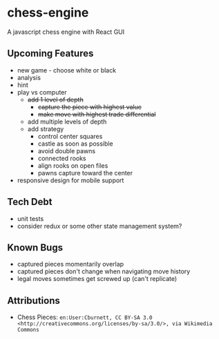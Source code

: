 # chess-engine

A javascript chess engine with React GUI

## Upcoming Features

- new game - choose white or black
- analysis
- hint
- play vs computer
  - ~~add 1 level of depth~~
    - ~~capture the piece with highest value~~
    - ~~make move with highest trade differential~~
  - add multiple levels of depth
  - add strategy
    - control center squares
    - castle as soon as possible
    - avoid double pawns
    - connected rooks
    - align rooks on open files
    - pawns capture toward the center
- responsive design for mobile support

## Tech Debt

- unit tests
- consider redux or some other state management system?

## Known Bugs

<!-- - _none_ -->
- captured pieces momentarily overlap
- captured pieces don't change when navigating move history
- legal moves sometimes get screwed up (can't replicate)

## Attributions

- Chess Pieces: `en:User:Cburnett, CC BY-SA 3.0 <http://creativecommons.org/licenses/by-sa/3.0/>, via Wikimedia Commons`
